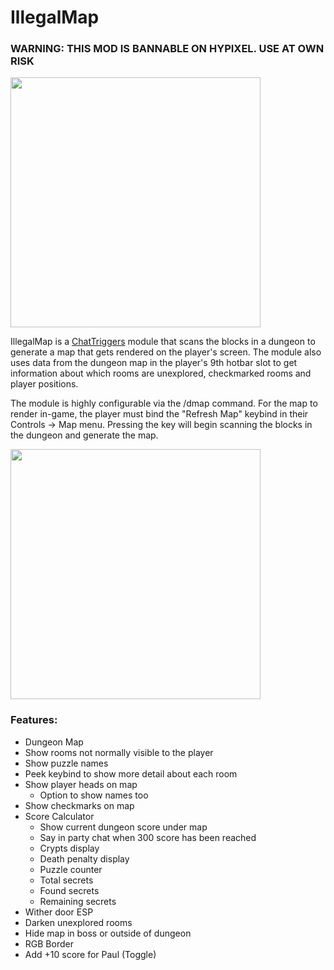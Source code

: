 # IllegalMap

### WARNING: THIS MOD IS BANNABLE ON HYPIXEL. USE AT OWN RISK

<img src="https://i.imgur.com/kT8BeQN.png" width="400"/>

IllegalMap is a [ChatTriggers](https://chattriggers.com) module that scans the blocks in a dungeon to generate a map that gets rendered on the player's screen. The module also uses data from the dungeon map in the player's 9th hotbar slot to get information about which rooms are unexplored, checkmarked rooms and player positions.

The module is highly configurable via the /dmap command. For the map to render in-game, the player must bind the "Refresh Map" keybind in their Controls -> Map menu. Pressing the key will begin scanning the blocks in the dungeon and generate the map.

<img src="https://i.imgur.com/EADoB9J.png" height=400/>

### Features:
- Dungeon Map
- Show rooms not normally visible to the player
- Show puzzle names
- Peek keybind to show more detail about each room
- Show player heads on map
  - Option to show names too
- Show checkmarks on map
- Score Calculator
  - Show current dungeon score under map
  - Say in party chat when 300 score has been reached
  - Crypts display
  - Death penalty display
  - Puzzle counter
  - Total secrets
  - Found secrets
  - Remaining secrets
- Wither door ESP
- Darken unexplored rooms
- Hide map in boss or outside of dungeon
- RGB Border
- Add +10 score for Paul (Toggle)
